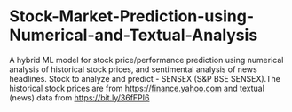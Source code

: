 # Stock-Market-Prediction-using-Numerical-and-Textual-Analysis
A hybrid ML model for stock price/performance prediction using numerical analysis of historical stock prices, and sentimental analysis of news headlines.
Stock to analyze and predict - SENSEX (S&amp;P BSE SENSEX).The historical stock prices are from https://finance.yahoo.com and textual (news) data from https://bit.ly/36fFPI6
